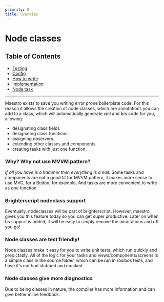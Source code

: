 ```yaml
---
priority: 0
title: Overview
---
```

# Node classes

## Table of Contents
- [Testing](/docs/3.%20Node%20Classes/testing.md)
- [Config](/docs/3.%20Node%20Classes/config.md)
- [How to write](/docs/3.%20Node%20Classes/how-to-write.md)
- [Implementation](/docs/3.%20Node%20Classes/implemenation.md)
- [Node task](/docs/3.%20Node%20Classes/node-task.md)

---

Maestro exists to save you writing error prone boilerplate code.
For this reason it allows the creation of node classes, which are annotations you can add to a class, which will automatically generate xml and brs code for you, allowing:

 - designating class fields
 - designating class functions
 - assigning observers
 - extending other classes and components
 - creating tasks with just one function

### Why? Why not use MVVM pattern?

_If all you have is a hammer then everything is a nail_. Some tasks and components are not a good fit for MVVM pattern, it makes more sense to use MVC, for a Button, for example. And tasks are more convenient to write as one function.

### Brighterscript nodeclass support

Eventually, nodeclasses will be part of brighterscript. However, maestro gives you this feature today so you can get super productive. Later on when bs support is added, it will be easy to simply remove the annotations and off you go!

### Node classes are test friendly!

Node classes make it easy for you to write unit tests, which run quickly and predictably. All of the logic for your tasks and views/components/screens is a simple class in the source folder, which can be run in rooibos tests, and have it's method stubbed and mocked.

### Node classes give more diagnostics

Due to being classes in nature, the compiler has more information and can give better inline feedback.


